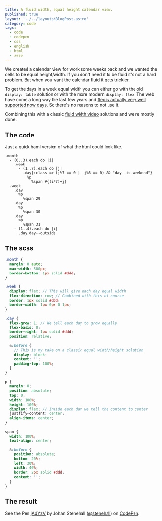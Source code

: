 ```yaml
---
title: A fluid width, equal height calendar view.
published: true
layout: '../../layouts/BlogPost.astro'
category: code
tags:
  - code
  - codepen
  - css
  - english
  - html
  - sass
---
```


We created a calendar view for work some weeks back and we wanted the cells to be equal height/width. If you don't need it to be fluid it's not a hard problem. But when you want the calendar fluid it gets trickier.

To get the days in a week equal width you can either go with the old `display: table` solution or with the more modern `display: flex`. The web have come a long way the last few years and [flex is actually very well supported now days][1]. So there's no reasons to not use it.

Combining this with a classic [fluid width video][2] solutions and we're mostly done.

## The code

Just a quick haml version of what the html could look like.

```haml
.month
  - (0..3).each do |i|
    .week
      - (1..7).each do |j|
        .day{:class => (j%7 == 0 || j%6 == 0) && "day--is-weekend"}
          %p
            %span #{(i*7)+j}
  .week
    .day
      %p
        %span 29
    .day
      %p
        %span 30
    .day
      %p
        %span 31
    - (1..4).each do |i|
      .day.day--outside
```

## The scss

```scss
.month {
  margin: 0 auto;
  max-width: 500px;
  border-bottom: 1px solid #ddd;
}

.week {
  display: flex; // This will give each day equal width
  flex-direction: row; // Combined with this of course
  border: 1px solid #ddd;
  border-width: 1px 0px 0 1px;
}

.day {
  flex-grow: 1; // We tell each day to grow equally
  flex-basis: 0;
  border-right: 1px solid #ddd;
  position: relative;

  &:before {
    // This is my take on a classic equal width/height solution
    display: block;
    content: '';
    padding-top: 100%;
  }
}

p {
  margin: 0;
  position: absolute;
  top: 0;
  width: 100%;
  height: 100%;
  display: flex; // Inside each day we tell the content to center
  justfify-content: center;
  align-items: center;
}

span {
  width: 100%;
  text-align: center;

  &:before {
    position: absolute;
    bottom: 20%;
    left: 30%;
    width: 40%;
    border: 2px solid #ddd;
    content: '';
  }
}
```

## The result

<p class="codepen" data-height="450" data-theme-id="9641" data-slug-hash="jAdYzV" data-default-tab="result" data-user="stenehall" data-embed-version="2">See the Pen <a href="http://codepen.io/stenehall/pen/jAdYzV/">jAdYzV</a> by Johan Stenehall (<a href="http://codepen.io/stenehall">@stenehall</a>) on <a href="http://codepen.io">CodePen</a>.</p>
<script async src="//assets.codepen.io/assets/embed/ei.js"></script>

[1]: http://caniuse.com/#search=flex
[2]: https://css-tricks.com/NetMag/FluidWidthVideo/Article-FluidWidthVideo.php
